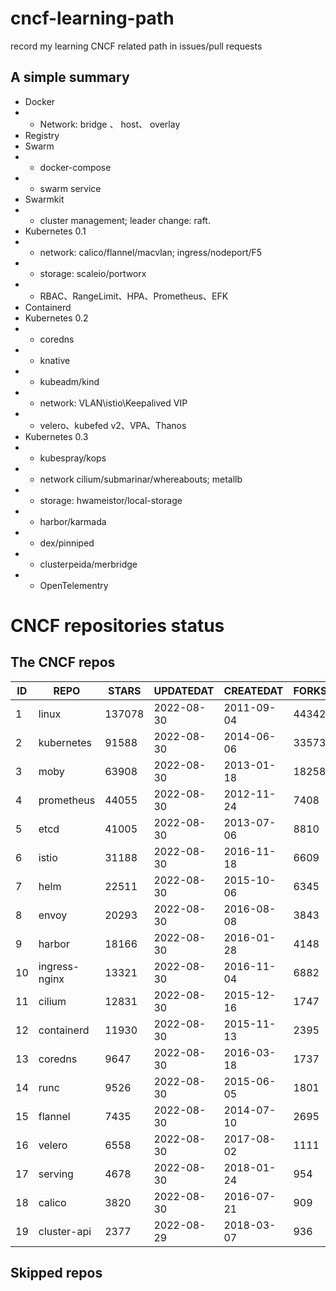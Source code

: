 # cncf-learning-path
record my learning CNCF related path in issues/pull requests

## A simple summary
- Docker
- - Network: bridge 、 host、 overlay
- Registry
- Swarm
- - docker-compose
- - swarm service
- Swarmkit
- - cluster management; leader change: raft.
- Kubernetes 0.1
- - network: calico/flannel/macvlan; ingress/nodeport/F5
- - storage: scaleio/portworx
- - RBAC、RangeLimit、HPA、Prometheus、EFK
- Containerd
- Kubernetes 0.2
- - coredns
- - knative
- - kubeadm/kind
- - network: VLAN\istio\Keepalived VIP
- - velero、kubefed v2、VPA、Thanos
- Kubernetes 0.3
- - kubespray/kops
- - network cilium/submarinar/whereabouts; metallb
- - storage: hwameistor/local-storage
- - harbor/karmada
- - dex/pinniped
- - clusterpeida/merbridge
- - OpenTelementry

# CNCF repositories status
<!--START_SECTION:github_repos-->
## The CNCF repos
| ID |     REPO      | STARS  | UPDATEDAT  | CREATEDAT  | FORKSCOUNT |
|----|---------------|--------|------------|------------|------------|
|  1 | linux         | 137078 | 2022-08-30 | 2011-09-04 |      44342 |
|  2 | kubernetes    |  91588 | 2022-08-30 | 2014-06-06 |      33573 |
|  3 | moby          |  63908 | 2022-08-30 | 2013-01-18 |      18258 |
|  4 | prometheus    |  44055 | 2022-08-30 | 2012-11-24 |       7408 |
|  5 | etcd          |  41005 | 2022-08-30 | 2013-07-06 |       8810 |
|  6 | istio         |  31188 | 2022-08-30 | 2016-11-18 |       6609 |
|  7 | helm          |  22511 | 2022-08-30 | 2015-10-06 |       6345 |
|  8 | envoy         |  20293 | 2022-08-30 | 2016-08-08 |       3843 |
|  9 | harbor        |  18166 | 2022-08-30 | 2016-01-28 |       4148 |
| 10 | ingress-nginx |  13321 | 2022-08-30 | 2016-11-04 |       6882 |
| 11 | cilium        |  12831 | 2022-08-30 | 2015-12-16 |       1747 |
| 12 | containerd    |  11930 | 2022-08-30 | 2015-11-13 |       2395 |
| 13 | coredns       |   9647 | 2022-08-30 | 2016-03-18 |       1737 |
| 14 | runc          |   9526 | 2022-08-30 | 2015-06-05 |       1801 |
| 15 | flannel       |   7435 | 2022-08-30 | 2014-07-10 |       2695 |
| 16 | velero        |   6558 | 2022-08-30 | 2017-08-02 |       1111 |
| 17 | serving       |   4678 | 2022-08-30 | 2018-01-24 |        954 |
| 18 | calico        |   3820 | 2022-08-30 | 2016-07-21 |        909 |
| 19 | cluster-api   |   2377 | 2022-08-29 | 2018-03-07 |        936 |



## Skipped repos
<!--END_SECTION:github_repos-->
